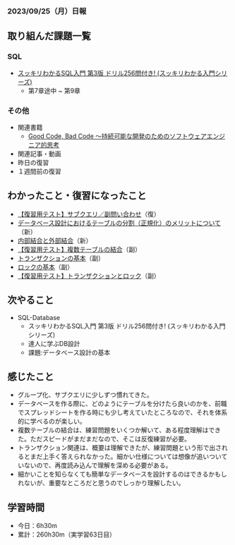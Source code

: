 ### 2023/09/25（月）日報
## 取り組んだ課題一覧

### SQL
  - [スッキリわかるSQL入門 第3版 ドリル256問付き! (スッキリわかる入門シリーズ)](https://amzn.asia/d/3KRC4qF)
    - 第7章途中 ~ 第9章

### その他
<!-- - 模写コーディング
  - [作って学ぶコーディング学習サイト](https://code-step.com/)
    - [【入門編】recipemenu](https://github.com/imahoritatsuki/copyingCoding/tree/main/introductory-recipemenu/output) -->
<!-- - ブログ執筆
  - [Ruby コマンドラインで指定したオプションや引数を扱う「optparse」ライブラリ](https://tatsuki-ju.hatenablog.com/entry/2023/09/16/174148) -->
- 関連書籍
  - [Good Code, Bad Code ～持続可能な開発のためのソフトウェアエンジニア的思考](https://amzn.asia/d/7NzMcZp)
- 関連記事・動画
  <!-- - [未経験エンジニアが転職活動で聞かれた質問](https://qiita.com/KazukiITWeb1/items/340d804ee7eeae043ae1) -->
- 昨日の復習
- １週間前の復習

## わかったこと・復習になったこと
  - [【復習用テスト】サブクエリ／副問い合わせ](https://www.notion.so/SQL-7-e7098d2009cb4accb00885d2572671ca?pvs=4)（復）
  - [データベース設計におけるテーブルの分割（正規化）のメリットについて](https://www.notion.so/SQL-DB-f0673e73c34a410f87351120b12dc4eb?pvs=4)（新）
  - [内部結合と外部結合](https://www.notion.so/SQL-INNER-JOIN-OUTER-JOIN-5d5ba8077058481494a5192c320b5a20?pvs=4)（新）
  - [【復習用テスト】複数テーブルの結合](https://www.notion.so/SQL-8-1fc9d15a7b924eb3b4540eaeea212777?pvs=4)（副）
  - [トランザクションの基本](https://www.notion.so/QL-DB-466df8a824e648b78fa1e2bbf3a9f4b3?pvs=4)（副）
  - [ロックの基本](https://www.notion.so/QL-DB-466df8a824e648b78fa1e2bbf3a9f4b3?pvs=4)（副）
  - [【復習用テスト】トランザクションとロック](https://www.notion.so/SQL-9-3f9674c966bb402c9638b9c622f3d5a2?pvs=4)（副）
## 次やること
- SQL-Database
  - スッキリわかるSQL入門 第3版 ドリル256問付き! (スッキリわかる入門シリーズ)
  - 達人に学ぶDB設計
  - 課題:データベース設計の基本

## 感じたこと
- グループ化、サブクエリに少しずつ慣れてきた。
- データベースを作る際に、どのようにテーブルを分けたら良いのかを、前職でスプレッドシートを作る時にも少し考えていたところなので、それを体系的に学べるのが楽しい。
- 複数テーブルの結合は、練習問題をいくつか解いて、ある程度理解はできた。ただスピードがまだまだなので、そこは反復練習が必要。
- トランザクション関連は、概要は理解できたが、練習問題という形で出されるとまだ上手く答えられなかった。細かい仕様については想像が追いついていないので、再度読み込んで理解を深める必要がある。
- 細かいことを知らなくても簡単なデータベースを設計するのはできるかもしれないが、重要なところだと思うのでしっかり理解したい。

## 学習時間
- 今日：6h30m
- 累計：260h30m（実学習63日目）
